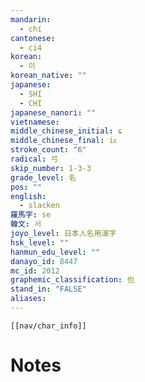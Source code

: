 ```yaml
---
mandarin:
  - chí
cantonese:
  - ci4
korean:
  - 이
korean_native: ""
japanese:
  - SHI
  - CHI
japanese_nanori: ""
vietnamese:
middle_chinese_initial: ɕ
middle_chinese_final: iᴇ
stroke_count: "6"
radical: 弓
skip_number: 1-3-3
grade_level: 名
pos: ""
english:
  - slacken
羅馬字: se
韓文: 서
joyo_level: 日本人名用漢字
hsk_level: ""
hanmun_edu_level: ""
danayo_id: 8447
mc_id: 2012
graphemic_classification: 也
stand_in: "FALSE"
aliases:
---
```

```meta-bind-embed
[[nav/char_info]]
```

# Notes

